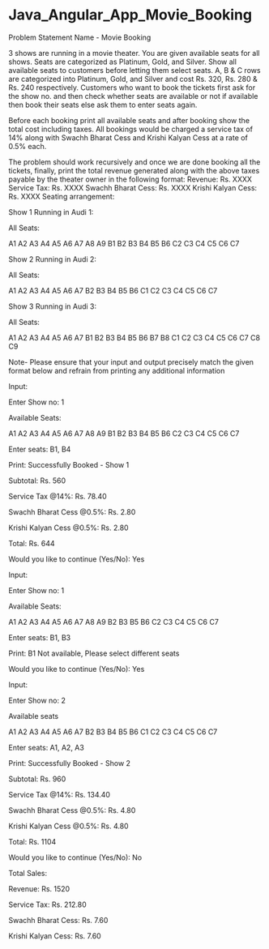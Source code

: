 # Java_Angular_App_Movie_Booking

Problem Statement Name - Movie Booking

3 shows are running in a movie theater. You are given available seats for all shows. Seats are categorized
as Platinum, Gold, and Silver. Show all available seats to customers before letting them select seats. A, B
& C rows are categorized into Platinum, Gold, and Silver and cost Rs. 320, Rs. 280 & Rs. 240 respectively.
Customers who want to book the tickets first ask for the show no. and then check whether seats are
available or not if available then book their seats else ask them to enter seats again.

Before each booking print all available seats and after booking show the total cost including taxes. All
bookings would be charged a service tax of 14% along with Swachh Bharat Cess and Krishi Kalyan Cess at
a rate of 0.5% each.

The problem should work recursively and once we are done booking all the tickets, finally, print the total
revenue generated along with the above taxes payable by the theater owner in the following format:
Revenue: Rs. XXXX
Service Tax: Rs. XXXX
Swachh Bharat Cess: Rs. XXXX Krishi Kalyan Cess: Rs. XXXX
Seating arrangement:

Show 1 Running in Audi 1:

All Seats:

A1 A2 A3 A4 A5 A6 A7 A8 A9
B1 B2 B3 B4 B5 B6
C2 C3 C4 C5 C6 C7

Show 2 Running in Audi 2:

All Seats:

A1 A2 A3 A4 A5 A6 A7
B2 B3 B4 B5 B6
C1 C2 C3 C4 C5 C6 C7

Show 3 Running in Audi 3:

All Seats:

A1 A2 A3 A4 A5 A6 A7
B1 B2 B3 B4 B5 B6 B7 B8
C1 C2 C3 C4 C5 C6 C7 C8 C9

Note- Please ensure that your input and output precisely match the given format below and refrain
from printing any additional information



Input:

Enter Show no: 1

Available Seats:

A1 A2 A3 A4 A5 A6 A7 A8 A9
B1 B2 B3 B4 B5 B6
C2 C3 C4 C5 C6 C7

Enter seats: B1, B4

Print: Successfully Booked - Show 1

Subtotal: Rs. 560

Service Tax @14%: Rs. 78.40

Swachh Bharat Cess @0.5%: Rs. 2.80

Krishi Kalyan Cess @0.5%: Rs. 2.80

Total: Rs. 644

Would you like to continue (Yes/No): Yes

Input:

Enter Show no: 1

Available Seats:

A1 A2 A3 A4 A5 A6 A7 A8 A9
B2 B3 B5 B6
C2 C3 C4 C5 C6 C7

Enter seats: B1, B3

Print: B1 Not available, Please select different seats

Would you like to continue (Yes/No): Yes

Input:

Enter Show no: 2

Available seats

A1 A2 A3 A4 A5 A6 A7
B2 B3 B4 B5 B6
C1 C2 C3 C4 C5 C6 C7

Enter seats: A1, A2, A3

Print: Successfully Booked - Show 2

Subtotal: Rs. 960

Service Tax @14%: Rs. 134.40

Swachh Bharat Cess @0.5%: Rs. 4.80

Krishi Kalyan Cess @0.5%: Rs. 4.80

Total: Rs. 1104

Would you like to continue (Yes/No): No

Total Sales:

Revenue: Rs. 1520

Service Tax: Rs. 212.80

Swachh Bharat Cess: Rs. 7.60

Krishi Kalyan Cess: Rs. 7.60
